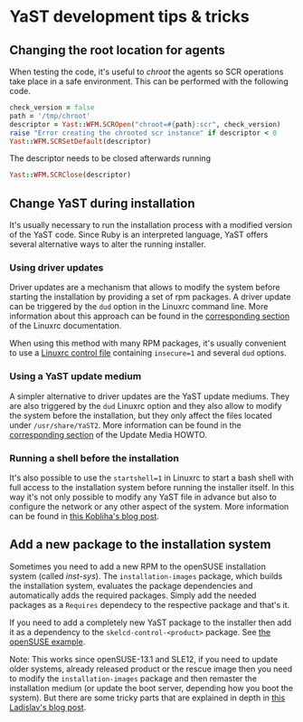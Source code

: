# YaST development tips & tricks

## Changing the root location for agents

When testing the code, it's useful to _chroot_ the agents so SCR operations take
place in a safe environment. This can be performed with the following code.

```ruby
check_version = false
path = '/tmp/chroot'
descriptor = Yast::WFM.SCROpen("chroot=#{path}:scr", check_version)
raise "Error creating the chrooted scr instance" if descriptor < 0
Yast::WFM.SCRSetDefault(descriptor)
```

The descriptor needs to be closed afterwards running

```ruby
Yast::WFM.SCRClose(descriptor)
```

## Change YaST during installation

It's usually necessary to run the installation process with a modified version
of the YaST code. Since Ruby is an interpreted language, YaST offers several
alternative ways to alter the running installer.

### Using driver updates

Driver updates are a mechanism that allows to modify the system before starting
the installation by providing a set of rpm packages. A driver update can be
triggered by the ```dud``` option in the Linuxrc command line. More information
about this approach can be found in the
[corresponding section](http://en.opensuse.org/Linuxrc#p_driverupdate) of
the Linuxrc documentation.

When using this method with many RPM packages, it's usually convenient to use a
[Linuxrc control
file](http://doc.opensuse.org/projects/autoyast/appendix.linuxrc.html)
containing ```insecure=1``` and several ```dud``` options.

### Using a YaST update medium

A simpler alternative to driver updates are the YaST update mediums. They are
also triggered by the ```dud``` Linuxrc option and they also
allow to modify the system before the installation, but they only affect the
files located under ```/usr/share/YaST2```. More information can be found
in the [corresponding
section](http://ftp.sunet.se/pub/Linux/distributions/suse/people/hvogel/Update-Media-HOWTO/html/id_yud.html)
of the Update Media HOWTO.

### Running a shell before the installation

It's also possible to use the ```startshell=1``` in Linuxrc to start a bash
shell with full access to the installation system before running the installer
itself. In this way it's not only possible to modify any YaST file in advance
but also to configure the network or any other aspect of the system. More
information can be found in
[this Kobliha's blog
post](http://kobliha-suse.blogspot.cz/2009/10/easiest-way-how-to-modify-installation.html).

## Add a new package to the installation system

Sometimes you need to add a new RPM to the openSUSE installation system (called
_inst-sys_). The ```installation-images``` package, which builds the
installation system, evaluates the package dependencies and automatically adds
the required packages. Simply add the needed packages as a ```Requires``` dependecy
to the respective package and that's it.

If you need to add a completely new YaST package to the installer then add it
as a dependency to the ```skelcd-control-<product>``` package. See [the
openSUSE example](
https://github.com/yast/skelcd-control-openSUSE/blob/master/package/skelcd-control-openSUSE.spec#L43).

Note: This works since openSUSE-13.1 and SLE12, if you need to update older
systems, already released product or the rescue image then you need to modify
the ```installation-images``` package and then remaster the installation medium
(or update the boot server, depending how you boot the system). But there are
some tricky parts that are explained in depth in [this Ladislav's blog
post](http://lslezak.blogspot.cz/2013/10/adding-new-package-to-opensuse.html).
